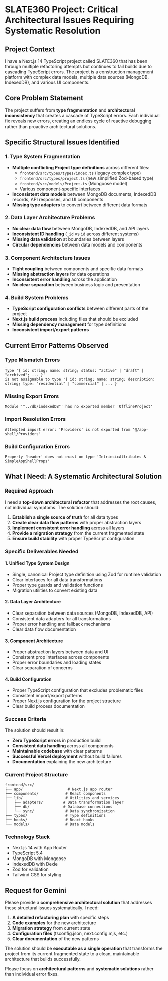 # SLATE360 Project: Critical Architectural Issues Requiring Systematic Resolution

## Project Context
I have a Next.js 14 TypeScript project called SLATE360 that has been through multiple refactoring attempts but continues to fail builds due to cascading TypeScript errors. The project is a construction management platform with complex data models, multiple data sources (MongoDB, IndexedDB), and various UI components.

## Core Problem Statement
The project suffers from **type fragmentation** and **architectural inconsistency** that creates a cascade of TypeScript errors. Each individual fix reveals new errors, creating an endless cycle of reactive debugging rather than proactive architectural solutions.

## Specific Structural Issues Identified

### 1. Type System Fragmentation
- **Multiple conflicting Project type definitions** across different files:
  - `frontend/src/types/types/index.ts` (legacy complex type)
  - `frontend/src/types/project.ts` (new simplified Zod-based type)
  - `frontend/src/models/Project.ts` (Mongoose model)
  - Various component-specific interfaces
- **Inconsistent data models** between MongoDB documents, IndexedDB records, API responses, and UI components
- **Missing type adapters** to convert between different data formats

### 2. Data Layer Architecture Problems
- **No clear data flow** between MongoDB, IndexedDB, and API layers
- **Inconsistent ID handling** (`_id` vs `id` across different systems)
- **Missing data validation** at boundaries between layers
- **Circular dependencies** between data models and components

### 3. Component Architecture Issues
- **Tight coupling** between components and specific data formats
- **Missing abstraction layers** for data operations
- **Inconsistent error handling** across the application
- **No clear separation** between business logic and presentation

### 4. Build System Problems
- **TypeScript configuration conflicts** between different parts of the project
- **Next.js build process** including files that should be excluded
- **Missing dependency management** for type definitions
- **Inconsistent import/export patterns**

## Current Error Patterns Observed

### Type Mismatch Errors
```
Type '{ id: string; name: string; status: "active" | "draft" | "archived"; ... }' 
is not assignable to type '{ id: string; name: string; description: string; type: "residential" | "commercial" | ... }'
```

### Missing Export Errors
```
Module '"../db/indexedDB"' has no exported member 'OfflineProject'
```

### Import Resolution Errors
```
Attempted import error: 'Providers' is not exported from '@/app-shell/Providers'
```

### Build Configuration Errors
```
Property 'header' does not exist on type 'IntrinsicAttributes & SimpleAppShellProps'
```

## What I Need: A Systematic Architectural Solution

### Required Approach
I need a **top-down architectural refactor** that addresses the root causes, not individual symptoms. The solution should:

1. **Establish a single source of truth** for all data types
2. **Create clear data flow patterns** with proper abstraction layers
3. **Implement consistent error handling** across all layers
4. **Provide a migration strategy** from the current fragmented state
5. **Ensure build stability** with proper TypeScript configuration

### Specific Deliverables Needed

#### 1. Unified Type System Design
- Single, canonical Project type definition using Zod for runtime validation
- Clear interfaces for all data transformations
- Proper type guards and validation functions
- Migration utilities to convert existing data

#### 2. Data Layer Architecture
- Clear separation between data sources (MongoDB, IndexedDB, API)
- Consistent data adapters for all transformations
- Proper error handling and fallback mechanisms
- Clear data flow documentation

#### 3. Component Architecture
- Proper abstraction layers between data and UI
- Consistent prop interfaces across components
- Proper error boundaries and loading states
- Clear separation of concerns

#### 4. Build Configuration
- Proper TypeScript configuration that excludes problematic files
- Consistent import/export patterns
- Proper Next.js configuration for the project structure
- Clear build process documentation

### Success Criteria
The solution should result in:
- **Zero TypeScript errors** in production build
- **Consistent data handling** across all components
- **Maintainable codebase** with clear patterns
- **Successful Vercel deployment** without build failures
- **Documentation** explaining the new architecture

### Current Project Structure
```
frontend/src/
├── app/                    # Next.js app router
├── components/            # React components
├── lib/                   # Utilities and services
│   ├── adapters/         # Data transformation layer
│   ├── db/               # Database connections
│   └── sync/              # Data synchronization
├── types/                 # Type definitions
├── hooks/                 # React hooks
└── models/                # Data models
```

### Technology Stack
- Next.js 14 with App Router
- TypeScript 5.4
- MongoDB with Mongoose
- IndexedDB with Dexie
- Zod for validation
- Tailwind CSS for styling

## Request for Gemini
Please provide a **comprehensive architectural solution** that addresses these structural issues systematically. I need:

1. **A detailed refactoring plan** with specific steps
2. **Code examples** for the new architecture
3. **Migration strategy** from current state
4. **Configuration files** (tsconfig.json, next.config.mjs, etc.)
5. **Clear documentation** of the new patterns

The solution should be **executable as a single operation** that transforms the project from its current fragmented state to a clean, maintainable architecture that builds successfully.

Please focus on **architectural patterns** and **systematic solutions** rather than individual error fixes.
